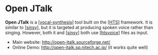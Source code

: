 # Open JTalk

**Open JTalk** is a [[vocal-synthesis]] tool built on the [[HTS]] framework.  It is similar to [[sinsy]], but it is targeted at producing spoken voice rather than singing.  However, both it and [[sinsy]] both use [[htsvoice]] files as input.

* Main website: <http://open-jtalk.sourceforge.net/>
* Online Demo: <http://open-jtalk.sp.nitech.ac.jp/> (it works quite well)

[//begin]: # "Autogenerated link references for markdown compatibility"
[vocal-synthesis]: vocal-synthesis "vocal synthesis"
[HTS]: hts "HTS"
[sinsy]: sinsy "sinsy"
[htsvoice]: htsvoice "htsvoice"
[//end]: # "Autogenerated link references"
